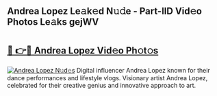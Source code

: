 ## Andrea Lopez Le𝚊k𝚎d N𝚞𝚍e - Part-IlD Vid𝚎o Photos Le𝚊ks gejWV

# <h2><a href="http://fbfhtdl.evod.top/?m=Andrea+Lopez">🔗 👉🔴 Andrea Lopez Vid𝚎o Ph𝚘t𝚘s</a></h2>

[![Andrea Lopez N𝚞d𝚎s](https://i.imgur.com/8V9OHl7.gif)](http://fbfhtdl.evod.top/?m=Andrea+Lopez)
Digital influencer Andrea Lopez known for their dance performances and lifestyle vlogs. Visionary artist Andrea Lopez, celebrated for their creative genius and innovative approach to art. 
